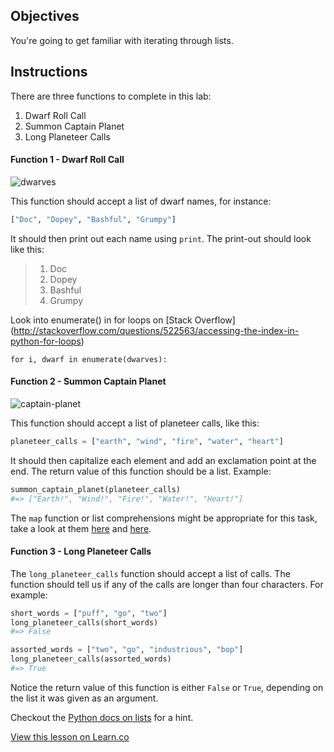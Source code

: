 

## Objectives

You're going to get familiar with iterating through lists.

## Instructions

There are three functions to complete in this lab:

1. Dwarf Roll Call
2. Summon Captain Planet
3. Long Planeteer Calls

#### Function 1 - Dwarf Roll Call

![dwarves](https://s3-us-west-2.amazonaws.com/web-dev-readme-photos/cartoon-collections/dwarves.jpg)

This function should accept a list of dwarf names, for instance:

```python
["Doc", "Dopey", "Bashful", "Grumpy"]
```

It should then print out each name using `print`. The print-out should look like this:

> 1. Doc
> 2. Dopey
> 3. Bashful
> 4. Grumpy

Look into enumerate() in for loops on [Stack Overflow] (http://stackoverflow.com/questions/522563/accessing-the-index-in-python-for-loops)
```
for i, dwarf in enumerate(dwarves):
```


#### Function 2 - Summon Captain Planet

![captain-planet](https://s3-us-west-2.amazonaws.com/web-dev-readme-photos/cartoon-collections/captain-planet.jpeg)

This function should accept a list of planeteer calls, like this:

```python
planeteer_calls = ["earth", "wind", "fire", "water", "heart"]
```

It should then capitalize each element and add an exclamation point at the end. The return value of this function should be a list. Example:

```python
summon_captain_planet(planeteer_calls)
#=> ["Earth!", "Wind!", "Fire!", "Water!", "Heart!"]
```

The `map` function or list comprehensions might be appropriate for this task, take a look at them [here](http://www.dotnetperls.com/map) and [here](http://www.dotnetperls.com/list-python).


#### Function 3 - Long Planeteer Calls

The `long_planeteer_calls` function should accept a list of calls. The function should tell us if any of the calls are longer than four characters. For example:

```python
short_words = ["puff", "go", "two"]
long_planeteer_calls(short_words)
#=> False

assorted_words = ["two", "go", "industrious", "bop"]
long_planeteer_calls(assorted_words)
#=> True
```

Notice the return value of this function is either `False` or `True`, depending on the list it was given as an argument.

Checkout the [Python docs on lists](https://docs.python.org/3/tutorial/datastructures.html) for a hint.

<a href='https://learn.co/lessons/cssi-4-cartoon-collections' data-visibility='hidden'>View this lesson on Learn.co</a>
